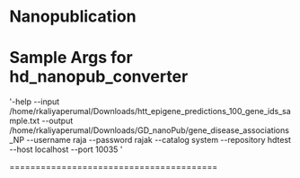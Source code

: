 Nanopublication
===============

Sample Args for hd_nanopub_converter
=====================================

'-help
--input
/home/rkaliyaperumal/Downloads/htt_epigene_predictions_100_gene_ids_sample.txt
--output
/home/rkaliyaperumal/Downloads/GD_nanoPub/gene_disease_associations_NP
--username
raja
--password
rajak
--catalog
system
--repository
hdtest
--host
localhost
--port
10035
'

========================================
